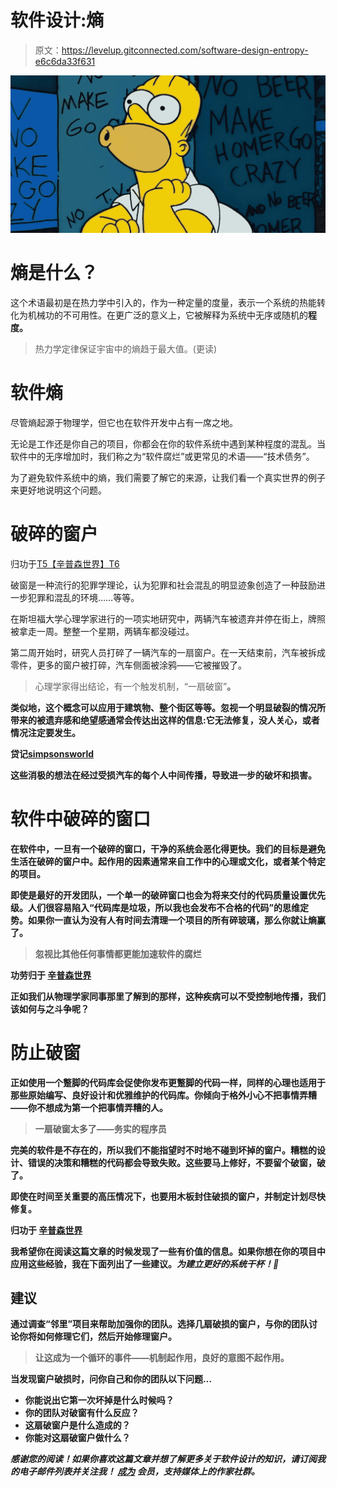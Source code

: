 # 软件设计:熵

> 原文：<https://levelup.gitconnected.com/software-design-entropy-e6c6da33f631>

![](img/f82601723418c17909babbd330788824.png)

# 熵是什么？

这个术语最初是在热力学中引入的，作为一种定量的度量，表示一个系统的热能转化为机械功的不可用性。在更广泛的意义上，它被解释为系统中无序或随机的**程度。**

> 热力学定律保证宇宙中的熵趋于最大值。(更读)

# 软件熵

尽管熵起源于物理学，但它也在软件开发中占有一席之地。

无论是工作还是你自己的项目，你都会在你的软件系统中遇到某种程度的混乱。当软件中的无序增加时，我们称之为“软件腐烂”或更常见的术语——“技术债务”。

为了避免软件系统中的熵，我们需要了解它的来源，让我们看一个真实世界的例子来更好地说明这个问题。

# 破碎的窗户

归功于[T5【辛普森世界】T6](http://www.simpsonsworld.com/)

破窗是一种流行的犯罪学理论，认为犯罪和社会混乱的明显迹象创造了一种鼓励进一步犯罪和混乱的环境……等等。

在斯坦福大学心理学家进行的一项实地研究中，两辆汽车被遗弃并停在街上，牌照被拿走一周。整整一个星期，两辆车都没碰过。

第二周开始时，研究人员打碎了一辆汽车的一扇窗户。在一天结束前，汽车被拆成零件，更多的窗户被打碎，汽车侧面被涂鸦——它被摧毁了。

> 心理学家得出结论，有一个触发机制，“一扇破窗”**。**

**类似地，这个概念可以应用于建筑物、整个街区等等。忽视一个明显破裂的情况所带来的被遗弃感和绝望感通常会传达出这样的信息:它无法修复，没人关心，或者情况注定要发生。**

**贷记[**simpsonsworld**](http://www.simpsonsworld.com/)**

**这些消极的想法在经过受损汽车的每个人中间传播，导致进一步的破坏和损害。**

# **软件中破碎的窗口**

**在软件中，一旦有一个破碎的窗口，干净的系统会恶化得更快。我们的目标是避免生活在破碎的窗户中。起作用的因素通常来自工作中的心理或文化，或者某个特定的项目。**

**即使是最好的开发团队，一个单一的破碎窗口也会为将来交付的代码质量设置优先级。人们很容易陷入“代码库是垃圾，所以我也会发布不合格的代码”的思维定势。如果你一直认为没有人有时间去清理一个项目的所有碎玻璃，那么你就让熵赢了。**

> **忽视比其他任何事情都更能加速软件的腐烂**

**功劳归于 [**辛普森世界**](http://www.simpsonsworld.com/)**

**正如我们从物理学家同事那里了解到的那样，这种疾病可以不受控制地传播，我们该如何与之斗争呢？**

# **防止破窗**

**正如使用一个蹩脚的代码库会促使你发布更蹩脚的代码一样，同样的心理也适用于那些原始编写、良好设计和优雅维护的代码库。你倾向于格外小心不把事情弄糟——**你不想成为第一个把事情弄糟的人。****

> **一扇破窗太多了——务实的程序员**

**完美的软件是不存在的，所以我们不能指望时不时地不碰到坏掉的窗户。糟糕的设计、错误的决策和糟糕的代码都会导致失败。这些要马上修好，不要留个破窗，破了。**

**即使在时间至关重要的高压情况下，也要用木板封住破损的窗户，并制定计划尽快修复。**

**归功于 [**辛普森世界**](http://www.simpsonsworld.com/)**

**我希望你在阅读这篇文章的时候发现了一些有价值的信息。如果你想在你的项目中应用这些经验，我在下面列出了一些建议。*为建立更好的系统干杯！🍻***

## **建议**

**通过调查“邻里”项目来帮助加强你的团队。选择几扇破损的窗户，与你的团队讨论你将如何修理它们，然后开始修理窗户。**

> **让这成为一个循环的事件——机制起作用，良好的意图不起作用。**

**当发现窗户破损时，问你自己和你的团队以下问题…**

*   **你能说出它第一次坏掉是什么时候吗？**
*   **你的团队对破窗有什么反应？**
*   **这扇破窗户是什么造成的？**
*   **你能对这扇破窗户做什么？**

***感谢您的阅读！如果你喜欢这篇文章并想了解更多关于软件设计的知识，请订阅我的电子邮件列表并关注我！* [*成为*](https://yenvanio.medium.com/membership) *会员，支持媒体上的作家社群。***